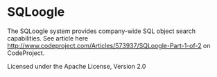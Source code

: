 SQLoogle
========

The SQLoogle system provides company-wide SQL object search capabilities.  See article here http://www.codeproject.com/Articles/573937/SQLoogle-Part-1-of-2 on CodeProject.

Licensed under the Apache License, Version 2.0
